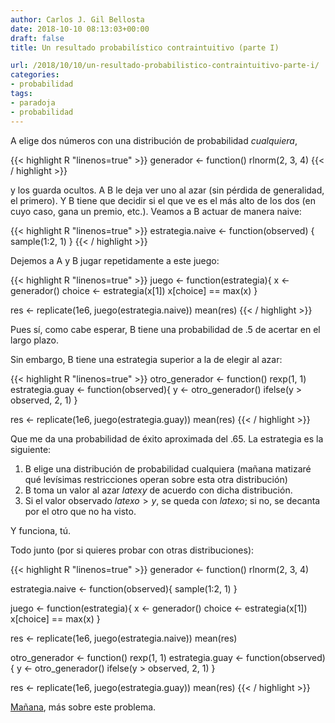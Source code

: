 ```yaml
---
author: Carlos J. Gil Bellosta
date: 2018-10-10 08:13:03+00:00
draft: false
title: Un resultado probabilístico contraintuitivo (parte I)

url: /2018/10/10/un-resultado-probabilistico-contraintuitivo-parte-i/
categories:
- probabilidad
tags:
- paradoja
- probabilidad
---
```


A elige dos números con una distribución de probabilidad _cualquiera_,

{{< highlight R "linenos=true" >}}
generador <- function() rlnorm(2, 3, 4)
{{< / highlight >}}

y los guarda ocultos. A B le deja ver uno al azar (sin pérdida de generalidad, el primero). Y B tiene que decidir si el que ve es el más alto de los dos (en cuyo caso, gana un premio, etc.). Veamos a B actuar de manera naive:

{{< highlight R "linenos=true" >}}
estrategia.naive <- function(observed) {
  sample(1:2, 1)
}
{{< / highlight >}}

Dejemos a A y B jugar repetidamente a este juego:

{{< highlight R "linenos=true" >}}
juego <- function(estrategia){
  x <- generador()
  choice <- estrategia(x[1])
  x[choice] == max(x)
}

res <- replicate(1e6, juego(estrategia.naive))
mean(res)
{{< / highlight >}}

Pues sí, como cabe esperar, B tiene una probabilidad de .5 de acertar en el largo plazo.

Sin embargo, B tiene una estrategia superior a la de elegir al azar:

{{< highlight R "linenos=true" >}}
otro_generador <- function() rexp(1, 1)
estrategia.guay <- function(observed){
  y <- otro_generador()
  ifelse(y > observed, 2, 1)
}

res <- replicate(1e6, juego(estrategia.guay))
mean(res)
{{< / highlight >}}

Que me da una probabilidad de éxito aproximada del .65. La estrategia es la siguiente:

1. B elige una distribución de probabilidad cualquiera (mañana matizaré qué levísimas restricciones operan sobre esta otra distribución)
2. B toma un valor al azar $latex y$ de acuerdo con dicha distribución.
3. Si el valor observado $latex o > y$, se queda con $latex o$; si no, se decanta por el otro que no ha visto.


Y funciona, tú.

Todo junto (por si quieres probar con otras distribuciones):

{{< highlight R "linenos=true" >}}
generador <- function() rlnorm(2, 3, 4)

estrategia.naive <- function(observed){
  sample(1:2, 1)
}

juego <- function(estrategia){
  x <- generador()
  choice <- estrategia(x[1])
  x[choice] == max(x)
}

res <- replicate(1e6, juego(estrategia.naive))
mean(res)

otro_generador <- function() rexp(1, 1)
estrategia.guay <- function(observed){
  y <- otro_generador()
  ifelse(y > observed, 2, 1)
}

res <- replicate(1e6, juego(estrategia.guay))
mean(res)
{{< / highlight >}}

[Mañana](http://www.datanalytics.com/2018/10/11/un-resultado-probabilistico-contraintuitivo-y-ii/), más sobre este problema.
